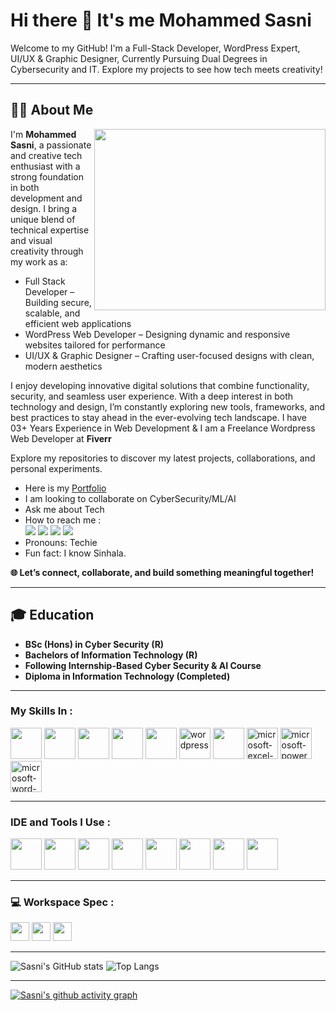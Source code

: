 # Hi there 👋 It's me Mohammed Sasni


<p>Welcome to my GitHub! I'm a Full-Stack Developer, WordPress Expert, UI/UX & Graphic Designer, Currently Pursuing Dual Degrees in Cybersecurity and IT.
Explore my projects to see how tech meets creativity! </p>

---

## 🧑‍💻 About Me

<img align="right" width="370" height="290" src="https://www.gabrielcorralcardenas.com/content/images/2024/03/web3.gif">
<p>I'm <b>Mohammed Sasni</b>, a passionate and creative tech enthusiast with a strong foundation in both development and design. I bring a unique blend of technical expertise and visual creativity through my work as a:

- Full Stack Developer – Building secure, scalable, and efficient web applications
- WordPress Web Developer – Designing dynamic and responsive websites tailored for performance
- UI/UX & Graphic Designer – Crafting user-focused designs with clean, modern aesthetics

 

I enjoy developing innovative digital solutions that combine functionality, security, and seamless user experience. With a deep interest in both technology and design, I’m constantly exploring new tools, frameworks, and best practices to stay ahead in the ever-evolving tech landscape. I have 03+ Years Experience in Web Development & I am a Freelance Wordpress Web Developer at **Fiverr**




Explore my repositories to discover my latest projects, collaborations, and personal experiments.



- Here is my [Portfolio](https://portfolio-under-constract-sasni-asm.netlify.app/)                                                 
- I am looking to collaborate on CyberSecurity/ML/AI
- Ask me about Tech
- How to reach me :
<br /> [<img src="https://img.shields.io/badge/LinkedIn-0077B5?style=for-the-badge&logo=linkedin&logoColor=white" />](https://www.linkedin.com/in/mohammed-sasni/) [<img src="https://img.shields.io/badge/Instagram-E4405F?style=for-the-badge&logo=instagram&logoColor=white" />](https://www.instagram.com/sasni_saheed?igsh=ZTh2MzhvYXU5NTFz) [<img src="https://img.shields.io/badge/Facebook-1877F2?style=for-the-badge&logo=facebook&logoColor=white" />](https://www.facebook.com/share/PRKCwDJfERpJepRn/?mibextid=qi2Omg) [<img src="https://img.shields.io/badge/Gmail-D14836?style=for-the-badge&logo=gmail&logoColor=white" />](mailto:sasniasms@gmail.com) 
- Pronouns: Techie
- Fun fact: I know Sinhala.

**🌐 Let’s connect, collaborate, and build something meaningful together!**</p>

---

## 🎓 Education 

- **BSc (Hons) in Cyber Security (R)**
- **Bachelors of Information Technology (R)**
- **Following Internship-Based Cyber Security & AI Course**
- **Diploma in Information Technology (Completed)**

---







### My Skills In :
<img height="50" width="50" src="https://img.icons8.com/color/48/000000/python.png" /> <img height="50" width="50" src="https://img.icons8.com/color/48/000000/c-programming.png" /> <img height="50" width="50" src="https://img.icons8.com/color/48/000000/html-5.png" /> <img height="50" width="50" src="https://img.icons8.com/color/48/000000/css3.png" /> <img height="50" width="50" src="https://img.icons8.com/color/48/000000/javascript.png"/> 
<img width="50" height="50" src="https://img.icons8.com/fluency/48/wordpress.png" alt="wordpress"/>
<img height="50" width="50" src="https://img.icons8.com/fluent/48/000000/arduino.png"/> <img width="50" height="50" src="https://img.icons8.com/fluency/48/microsoft-excel-2019.png" alt="microsoft-excel-2019"/> <img width="50" height="50" src="https://img.icons8.com/color/48/microsoft-powerpoint-2019--v1.png" alt="microsoft-powerpoint-2019--v1"/> <img width="50" height="50" src="https://img.icons8.com/color/48/microsoft-word-2019--v2.png" alt="microsoft-word-2019--v2"/>

---

### IDE and Tools I Use :
<img height="50" width="50" src="https://img.icons8.com/color/48/000000/visual-studio-code-2019.png"/> <img height="50" width="50" src="https://img.icons8.com/color/48/000000/pycharm.png"/> <img height="50" width="50" src="https://img.icons8.com/color/50/000000/git.png"/> <img height="50" width="50" src="https://img.icons8.com/dusk/64/000000/anaconda.png"/> <img height="50" src="https://img.icons8.com/color/480/null/notion--v1.png" /> <img height="50" width="50" src="https://img.icons8.com/doodle/48/000000/adobe-photoshop.png"/> <img height="50" width="50" src="https://img.icons8.com/color/48/000000/figma--v1.png"/> <img height="50" src="https://img.icons8.com/?size=100&id=sBo1RJ3rjbje&format=png&color=000000"/> 

---

### 💻 Workspace Spec :
<img height="30" src="https://img.shields.io/badge/HP-Victus_15-ED1C24?style=for-the-badge&logo=hp&logoColor=white"/> <img height="30" src="https://img.shields.io/badge/NVIDIA-Geforce RTX3050-76B900?style=for-the-badge&logo=nvidia&logoColor=white"/>  <img height="30" src="https://img.shields.io/badge/AMD-Ryzen_5_5600H-ED1C24?style=for-the-badge&logo=amd&logoColor=white"/> 

---


![Sasni's GitHub stats](https://github-readme-stats.vercel.app/api?username=Mohammed-Sasni&theme=dark&show_icons=true&&hide=issues,contribs) 
![Top Langs](https://github-readme-stats.vercel.app/api/top-langs/?username=Mohammed-Sasni&layout=compact&theme=radical)

---

[![Sasni's github activity graph](https://github-readme-activity-graph.vercel.app/graph?username=Mohammed-Sasni&bg_color=000000&color=ffffff&line=07ed6b&point=ffffff&area=true&hide_border=true)](https://github.com/ashutosh00710/github-readme-activity-graph)




